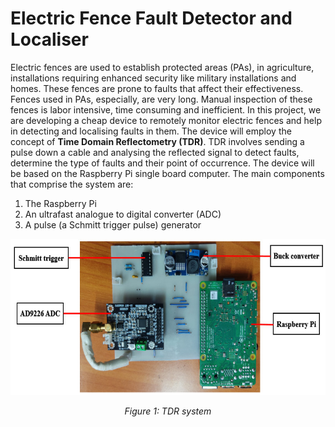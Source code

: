 # Electric Fence Fault Detector and Localiser

Electric fences are used to establish protected areas (PAs), in agriculture, installations requiring enhanced security like military installations and homes. These fences are prone to faults that affect their effectiveness. Fences used in PAs, especially, are very long. Manual inspection of these fences is labor intensive, time consuming and inefficient. In this project, we are developing a cheap device to remotely monitor electric fences and help in detecting and localising faults in them. The device will employ the concept of **Time Domain Reflectometry (TDR)**. TDR involves sending a pulse down a cable and analysing the reflected signal to detect faults, determine the type of faults and their point of occurrence. The device will be based on the Raspberry Pi single board computer. The main components that comprise the system are:
1. The Raspberry Pi
2. An ultrafast analogue to digital converter (ADC)
3. A pulse (a Schmitt trigger pulse) generator 


<p align="center">
  <img width="600" height="250" src="./images/labeled-tdr-system.jpg"> 
</p>

<p align="center"> 
  <em>Figure 1: TDR system</em>
</p>
